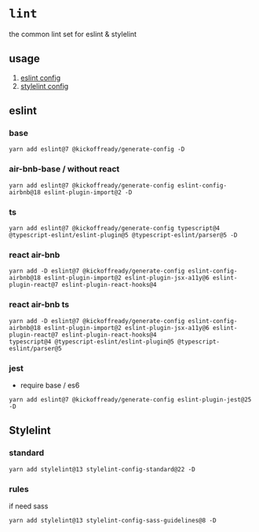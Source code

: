 # `lint`

the common lint set for eslint & stylelint 

## usage
1. [eslint config](https://github.com/kickoffready/kickoff/tree/master/packages/lint/eslint)
2. [stylelint config](https://github.com/kickoffready/kickoff/blob/master/packages/lint/stylelint/rules.js)

## eslint

### base 

```
yarn add eslint@7 @kickoffready/generate-config -D
```


### air-bnb-base / without react 

```
yarn add eslint@7 @kickoffready/generate-config eslint-config-airbnb@18 eslint-plugin-import@2 -D
```

### ts

```
yarn add eslint@7 @kickoffready/generate-config typescript@4 @typescript-eslint/eslint-plugin@5 @typescript-eslint/parser@5 -D
```

### react air-bnb

```
yarn add -D eslint@7 @kickoffready/generate-config eslint-config-airbnb@18 eslint-plugin-import@2 eslint-plugin-jsx-a11y@6 eslint-plugin-react@7 eslint-plugin-react-hooks@4
```

### react air-bnb ts

```
yarn add -D eslint@7 @kickoffready/generate-config eslint-config-airbnb@18 eslint-plugin-import@2 eslint-plugin-jsx-a11y@6 eslint-plugin-react@7 eslint-plugin-react-hooks@4
typescript@4 @typescript-eslint/eslint-plugin@5 @typescript-eslint/parser@5
```

### jest

* require base / es6 

```
yarn add eslint@7 @kickoffready/generate-config eslint-plugin-jest@25 -D
```

## Stylelint

### standard

```
yarn add stylelint@13 stylelint-config-standard@22 -D
```

### rules
if need sass 

```
yarn add stylelint@13 stylelint-config-sass-guidelines@8 -D
```